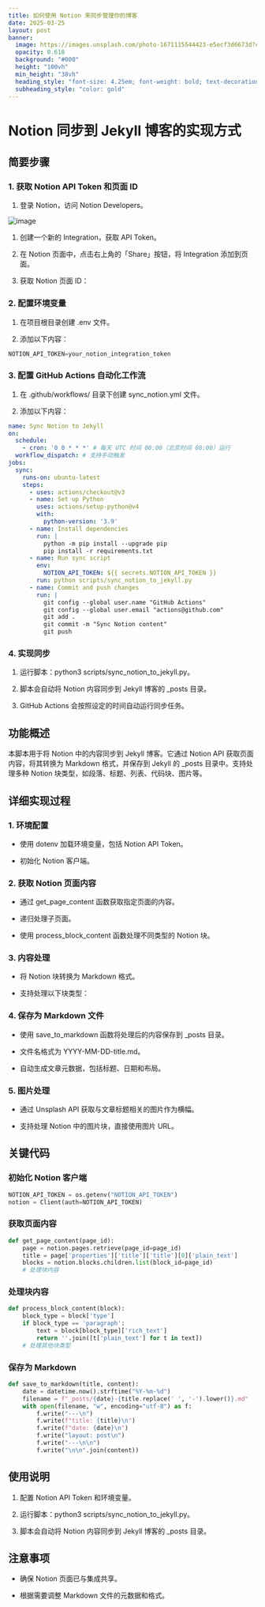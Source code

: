 ```yaml
---
title: 如何使用 Notion 来同步管理你的博客
date: 2025-03-25
layout: post
banner:
  image: https://images.unsplash.com/photo-1671115544423-e5ecf3d6673d?crop=entropy&cs=tinysrgb&fit=max&fm=jpg&ixid=M3w2OTIwMzJ8MHwxfHJhbmRvbXx8fHx8fHx8fDE3NDI4ODQxNDN8&ixlib=rb-4.0.3&q=80&w=1080
  opacity: 0.618
  background: "#000"
  height: "100vh"
  min_height: "38vh"
  heading_style: "font-size: 4.25em; font-weight: bold; text-decoration: underline"
  subheading_style: "color: gold"
---
```


# Notion 同步到 Jekyll 博客的实现方式

## 简要步骤

### 1. 获取 Notion API Token 和页面 ID

1. 登录 Notion，访问 Notion Developers。

![image](https://prod-files-secure.s3.us-west-2.amazonaws.com/a7a0cc5a-89b9-4cda-8686-1fba0ca52f40/d19c1afe-dea5-4312-9333-786b0ba83054/image.png?X-Amz-Algorithm=AWS4-HMAC-SHA256&X-Amz-Content-Sha256=UNSIGNED-PAYLOAD&X-Amz-Credential=ASIAZI2LB466RH6FQWZY%2F20250325%2Fus-west-2%2Fs3%2Faws4_request&X-Amz-Date=20250325T062903Z&X-Amz-Expires=3600&X-Amz-Security-Token=IQoJb3JpZ2luX2VjEKb%2F%2F%2F%2F%2F%2F%2F%2F%2F%2FwEaCXVzLXdlc3QtMiJHMEUCIFtKAxFh2eQZibi%2FYCrDvBJYHNTh85W7thm0ECliPF8KAiEA%2Brz11elMoUWzO8gpJ1jbHLJ80lv7B4FafEK4KJT6b2EqiAQI%2F%2F%2F%2F%2F%2F%2F%2F%2F%2F%2F%2FARAAGgw2Mzc0MjMxODM4MDUiDBDfstXVNggt8uMXsircA6FphKtpihWPXyrarkwATKKk5BGPOExv5lkS4eog5BLPSA67YFGiH9rCkjKCRU4P1bzEO2UtibPFv8oAyXw9kTsX4c53rlaIR4BCLEpUsP7Vg7sECockxoS83gfwBg1cbYmx3SIRs49vhEInap%2FmEOKmRj3MOX01PwRGSnf6vU0ss1QXMguRf2Qp5NlRISsbfol2dREF7GAyi5Kkf2b0Gd8ltToZvdicPLR6y4gAlDfNQDNbsvtSEycFUL9BUtBbEMOAB9Wh2wg5n7QZbOzMXzc5YFda3%2BWLBf878R%2BJXca%2BVyJihRnhPXQN0lvxJfRmp6fD%2BgQmmFinWh7SOzUPiKlNmk0nem9c9gEu8lGuDFLfT79K5g09GIHBhz8swMv2tmGYkyRDEgkYM59Qr%2BzfHxv1fPPc%2B7h%2FXyjTQPWQbyGVzN%2BwXIbH296l%2Bik4v526MEOCUUm1zy%2F7ukGS2gqSFVt1jZFN%2Be7BE7dQbYk%2B07i8v2dIkyhj6DHAKeaENxmd9Y1uD1UEuImE2ODpzZ3PxxG0JlRL5qdPKd9ZbWJHVNtN5xpJNJ21H0u9x135PG8dUt7sdUM9Y%2FiMgfwBxFwn7UeLWko1kJeAP4DllBwtXlamm0fduSjvHSpvB7xDMO6Oib8GOqUBXrtUBXfkeAExFNYt5rjU6t%2FCalCK4lALxy9vHeVvndqlR1os%2FQivDWefiaX5FncUdP%2FXZ7vxKgDG2wZ7bax6omfXgRaylmPvjVq%2FzXUAcGb1M8dA7N7IRP9XGp6XJDuHfNQwI%2B%2BkgMuOrckTRQhtbz%2FsBdaCMWjfr%2BpD0JXCXQtff04ucfUn5YzHd9VamiI73RmJGyKReDLFd4X7Ep6QrSzaYV4b&X-Amz-Signature=d3de0e82364ffa01f54d8d96994e44510ac7357983cccca8f45dc0adb33769b4&X-Amz-SignedHeaders=host&x-id=GetObject)

1. 创建一个新的 Integration，获取 API Token。

1. 在 Notion 页面中，点击右上角的「Share」按钮，将 Integration 添加到页面。

1. 获取 Notion 页面 ID：


### 2. 配置环境变量

1. 在项目根目录创建 .env 文件。

1. 添加以下内容：

```javascript
NOTION_API_TOKEN=your_notion_integration_token
```

### 3. 配置 GitHub Actions 自动化工作流

1. 在 .github/workflows/ 目录下创建 sync_notion.yml 文件。

1. 添加以下内容：

```yaml
name: Sync Notion to Jekyll
on:
  schedule:
    - cron: '0 0 * * *' # 每天 UTC 时间 00:00（北京时间 08:00）运行
  workflow_dispatch: # 支持手动触发
jobs:
  sync:
    runs-on: ubuntu-latest
    steps:
      - uses: actions/checkout@v3
      - name: Set up Python
        uses: actions/setup-python@v4
        with:
          python-version: '3.9'
      - name: Install dependencies
        run: |
          python -m pip install --upgrade pip
          pip install -r requirements.txt
      - name: Run sync script
        env:
          NOTION_API_TOKEN: ${{ secrets.NOTION_API_TOKEN }}
        run: python scripts/sync_notion_to_jekyll.py
      - name: Commit and push changes
        run: |
          git config --global user.name "GitHub Actions"
          git config --global user.email "actions@github.com"
          git add .
          git commit -m "Sync Notion content"
          git push
```

### 4. 实现同步

1. 运行脚本：python3 scripts/sync_notion_to_jekyll.py。

1. 脚本会自动将 Notion 内容同步到 Jekyll 博客的 _posts 目录。

1. GitHub Actions 会按照设定的时间自动运行同步任务。

## 功能概述

本脚本用于将 Notion 中的内容同步到 Jekyll 博客。它通过 Notion API 获取页面内容，将其转换为 Markdown 格式，并保存到 Jekyll 的 _posts 目录中。支持处理多种 Notion 块类型，如段落、标题、列表、代码块、图片等。

## 详细实现过程

### 1. 环境配置

- 使用 dotenv 加载环境变量，包括 Notion API Token。

- 初始化 Notion 客户端。

### 2. 获取 Notion 页面内容

- 通过 get_page_content 函数获取指定页面的内容。

- 递归处理子页面。

- 使用 process_block_content 函数处理不同类型的 Notion 块。

### 3. 内容处理

- 将 Notion 块转换为 Markdown 格式。

- 支持处理以下块类型：


### 4. 保存为 Markdown 文件

- 使用 save_to_markdown 函数将处理后的内容保存到 _posts 目录。

- 文件名格式为 YYYY-MM-DD-title.md。

- 自动生成文章元数据，包括标题、日期和布局。

### 5. 图片处理

- 通过 Unsplash API 获取与文章标题相关的图片作为横幅。

- 支持处理 Notion 中的图片块，直接使用图片 URL。

## 关键代码

### 初始化 Notion 客户端

```python
NOTION_API_TOKEN = os.getenv("NOTION_API_TOKEN")
notion = Client(auth=NOTION_API_TOKEN)
```

### 获取页面内容

```python
def get_page_content(page_id):
    page = notion.pages.retrieve(page_id=page_id)
    title = page['properties']['title']['title'][0]['plain_text']
    blocks = notion.blocks.children.list(block_id=page_id)
    # 处理块内容
```

### 处理块内容

```python
def process_block_content(block):
    block_type = block['type']
    if block_type == 'paragraph':
        text = block[block_type]['rich_text']
        return ''.join([t['plain_text'] for t in text])
    # 处理其他块类型
```

### 保存为 Markdown

```python
def save_to_markdown(title, content):
    date = datetime.now().strftime("%Y-%m-%d")
    filename = f"_posts/{date}-{title.replace(' ', '-').lower()}.md"
    with open(filename, "w", encoding="utf-8") as f:
        f.write("---\n")
        f.write(f"title: {title}\n")
        f.write(f"date: {date}\n")
        f.write("layout: post\n")
        f.write("---\n\n")
        f.write("\n\n".join(content))
```

## 使用说明

1. 配置 Notion API Token 和环境变量。

1. 运行脚本：python3 scripts/sync_notion_to_jekyll.py。

1. 脚本会自动将 Notion 内容同步到 Jekyll 博客的 _posts 目录。

## 注意事项

- 确保 Notion 页面已与集成共享。

- 根据需要调整 Markdown 文件的元数据和格式。